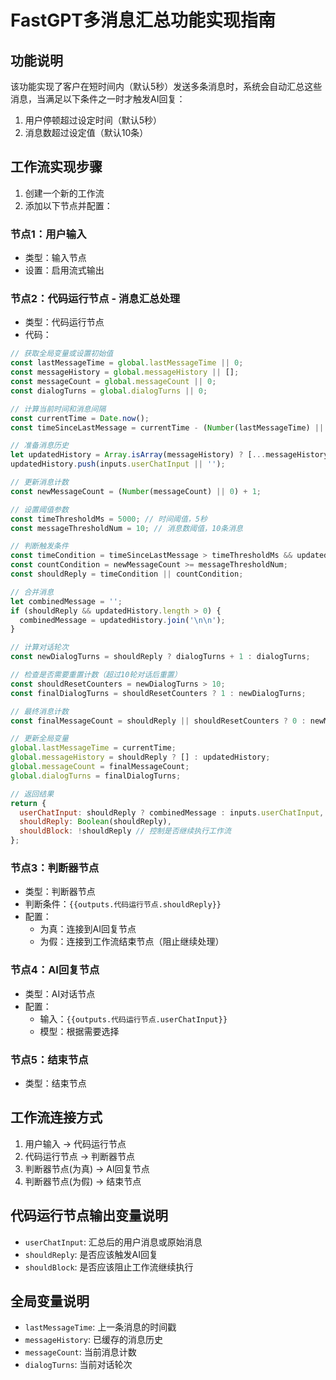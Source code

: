 # FastGPT多消息汇总功能实现指南

## 功能说明

该功能实现了客户在短时间内（默认5秒）发送多条消息时，系统会自动汇总这些消息，当满足以下条件之一时才触发AI回复：
1. 用户停顿超过设定时间（默认5秒）
2. 消息数超过设定值（默认10条）

## 工作流实现步骤

1. 创建一个新的工作流
2. 添加以下节点并配置：

### 节点1：用户输入
- 类型：输入节点
- 设置：启用流式输出

### 节点2：代码运行节点 - 消息汇总处理
- 类型：代码运行节点
- 代码：
```javascript
// 获取全局变量或设置初始值
const lastMessageTime = global.lastMessageTime || 0;
const messageHistory = global.messageHistory || [];
const messageCount = global.messageCount || 0;
const dialogTurns = global.dialogTurns || 0;

// 计算当前时间和消息间隔
const currentTime = Date.now();
const timeSinceLastMessage = currentTime - (Number(lastMessageTime) || 0);

// 准备消息历史
let updatedHistory = Array.isArray(messageHistory) ? [...messageHistory] : [];
updatedHistory.push(inputs.userChatInput || '');

// 更新消息计数
const newMessageCount = (Number(messageCount) || 0) + 1;

// 设置阈值参数
const timeThresholdMs = 5000; // 时间阈值，5秒
const messageThresholdNum = 10; // 消息数阈值，10条消息

// 判断触发条件
const timeCondition = timeSinceLastMessage > timeThresholdMs && updatedHistory.length > 0;
const countCondition = newMessageCount >= messageThresholdNum;
const shouldReply = timeCondition || countCondition;

// 合并消息
let combinedMessage = '';
if (shouldReply && updatedHistory.length > 0) {
  combinedMessage = updatedHistory.join('\n\n');
}

// 计算对话轮次
const newDialogTurns = shouldReply ? dialogTurns + 1 : dialogTurns;

// 检查是否需要重置计数（超过10轮对话后重置）
const shouldResetCounters = newDialogTurns > 10;
const finalDialogTurns = shouldResetCounters ? 1 : newDialogTurns;

// 最终消息计数
const finalMessageCount = shouldReply || shouldResetCounters ? 0 : newMessageCount;

// 更新全局变量
global.lastMessageTime = currentTime;
global.messageHistory = shouldReply ? [] : updatedHistory;
global.messageCount = finalMessageCount;
global.dialogTurns = finalDialogTurns;

// 返回结果
return {
  userChatInput: shouldReply ? combinedMessage : inputs.userChatInput,
  shouldReply: Boolean(shouldReply),
  shouldBlock: !shouldReply // 控制是否继续执行工作流
};
```

### 节点3：判断器节点
- 类型：判断器节点
- 判断条件：`{{outputs.代码运行节点.shouldReply}}`
- 配置：
  - 为真：连接到AI回复节点
  - 为假：连接到工作流结束节点（阻止继续处理）

### 节点4：AI回复节点
- 类型：AI对话节点
- 配置：
  - 输入：`{{outputs.代码运行节点.userChatInput}}`
  - 模型：根据需要选择

### 节点5：结束节点
- 类型：结束节点

## 工作流连接方式
1. 用户输入 → 代码运行节点
2. 代码运行节点 → 判断器节点
3. 判断器节点(为真) → AI回复节点
4. 判断器节点(为假) → 结束节点

## 代码运行节点输出变量说明
- `userChatInput`: 汇总后的用户消息或原始消息
- `shouldReply`: 是否应该触发AI回复
- `shouldBlock`: 是否应该阻止工作流继续执行

## 全局变量说明
- `lastMessageTime`: 上一条消息的时间戳
- `messageHistory`: 已缓存的消息历史
- `messageCount`: 当前消息计数
- `dialogTurns`: 当前对话轮次 